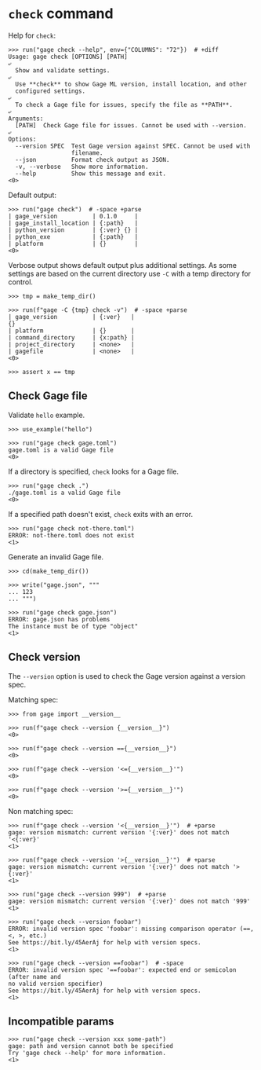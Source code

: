# `check` command

Help for `check`:

    >>> run("gage check --help", env={"COLUMNS": "72"})  # +diff
    Usage: gage check [OPTIONS] [PATH]
    ⤶
      Show and validate settings.
    ⤶
      Use **check** to show Gage ML version, install location, and other
      configured settings.
    ⤶
      To check a Gage file for issues, specify the file as **PATH**.
    ⤶
    Arguments:
      [PATH]  Check Gage file for issues. Cannot be used with --version.
    ⤶
    Options:
      --version SPEC  Test Gage version against SPEC. Cannot be used with
                      filename.
      --json          Format check output as JSON.
      -v, --verbose   Show more information.
      --help          Show this message and exit.
    <0>

Default output:

    >>> run("gage check")  # -space +parse
    | gage_version          | 0.1.0     |
    | gage_install_location | {:path}   |
    | python_version        | {:ver} {} |
    | python_exe            | {:path}   |
    | platform              | {}        |
    <0>

Verbose output shows default output plus additional settings. As some
settings are based on the current directory use `-C` with a temp
directory for control.

    >>> tmp = make_temp_dir()

    >>> run(f"gage -C {tmp} check -v")  # -space +parse
    | gage_version          | {:ver}   |
    {}
    | platform              | {}       |
    | command_directory     | {x:path} |
    | project_directory     | <none>   |
    | gagefile              | <none>   |
    <0>

    >>> assert x == tmp

## Check Gage file

Validate `hello` example.

    >>> use_example("hello")

    >>> run("gage check gage.toml")
    gage.toml is a valid Gage file
    <0>

If a directory is specified, `check` looks for a Gage file.

    >>> run("gage check .")
    ./gage.toml is a valid Gage file
    <0>

If a specified path doesn't exist, `check` exits with an error.

    >>> run("gage check not-there.toml")
    ERROR: not-there.toml does not exist
    <1>

Generate an invalid Gage file.

    >>> cd(make_temp_dir())

    >>> write("gage.json", """
    ... 123
    ... """)

    >>> run("gage check gage.json")
    ERROR: gage.json has problems
    The instance must be of type "object"
    <1>

## Check version

The `--version` option is used to check the Gage version against a
version spec.

Matching spec:

    >>> from gage import __version__

    >>> run(f"gage check --version {__version__}")
    <0>

    >>> run(f"gage check --version =={__version__}")
    <0>

    >>> run(f"gage check --version '<={__version__}'")
    <0>

    >>> run(f"gage check --version '>={__version__}'")
    <0>

Non matching spec:

    >>> run(f"gage check --version '<{__version__}'")  # +parse
    gage: version mismatch: current version '{:ver}' does not match '<{:ver}'
    <1>

    >>> run(f"gage check --version '>{__version__}'")  # +parse
    gage: version mismatch: current version '{:ver}' does not match '>{:ver}'
    <1>

    >>> run("gage check --version 999")  # +parse
    gage: version mismatch: current version '{:ver}' does not match '999'
    <1>

    >>> run("gage check --version foobar")
    ERROR: invalid version spec 'foobar': missing comparison operator (==, <, >, etc.)
    See https://bit.ly/45AerAj for help with version specs.
    <1>

    >>> run("gage check --version ==foobar")  # -space
    ERROR: invalid version spec '==foobar': expected end or semicolon (after name and
    no valid version specifier)
    See https://bit.ly/45AerAj for help with version specs.
    <1>

## Incompatible params

    >>> run("gage check --version xxx some-path")
    gage: path and version cannot both be specified
    Try 'gage check --help' for more information.
    <1>
